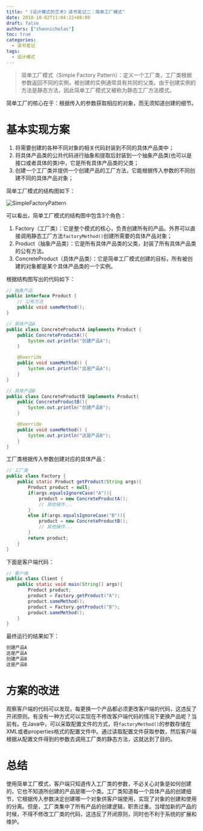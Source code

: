 ```yaml
---
title: "《设计模式的艺术》读书笔记二：简单工厂模式"
date: 2018-10-02T11:04:22+08:00
draft: false
authors: ["zhannicholas"]
toc: true
categories:
  - 读书笔记
tags:
  - 设计模式
---
```


> 简单工厂模式（Simple Factory Pattern）：定义一个工厂类，工厂类根据参数返回不同的实例，被创建的实例通常具有共同的父类。由于创建实例的方法是静态方法，因此简单工厂模式又被称为静态工厂方法模式。

简单工厂的核心在于：根据传入的参数获取相应的对象，而无须知道创建的细节。

# 基本实现方案

1. 将需要创建的各种不同对象的相关代码封装到不同的具体产品类中；
2. 将具体产品类的公共代码进行抽象和提取后封装到一个抽象产品类(也可以是接口或者具体的类)中，它是所有具体产品类的父类；
3. 创建一个工厂类并提供一个创建产品的工厂方法，它能根据传入参数的不同创建不同的具体产品对象；

简单工厂模式的结构图如下：

![SimpleFactoryPattern](/images/design-patterns/SimpleFactoryPattern.jpg "简单工厂模式结构图")

可以看出，简单工厂模式的结构图中包含3个角色：

1. Factory（工厂类）：它是整个模式的核心，负责创建所有的产品。外界可以直接调用静态工厂方法`factoryMethod()`创建所需要的具体产品对象；
2. Product（抽象产品类）：它是所有具体产品类的父类，封装了所有具体产品类的公有方法。
3. ConcreteProduct（具体产品类）：它是简单工厂模式创建的目标，所有被创建的对象都是某个具体产品类的一个实例。

根据结构图写出的代码如下：
```Java
// 抽象产品
public interface Product {
    // 公有方法
    public void sameMethod();
}
```

```Java
// 具体产品A
public class ConcreteProductA implements Product {
    public ConcreteProductA(){
        System.out.println("创建产品A");
    }

    @Override
    public void sameMethod() {
        System.out.println("这是产品A");
    }
}
```

```Java
// 具体产品B
public class ConcreteProductB implements Product{
    public ConcreteProductB(){
        System.out.println("创建产品B");
    }

    @Override
    public void sameMethod() {
        System.out.println("这是产品B");
    }
}
```

工厂类根据传入参数创建对应的具体产品：

```Java
// 工厂类
public class Factory {
    public static Product getProduct(String args){
        Product product = null;
        if(args.equalsIgnoreCase("A")){
            product = new ConcreteProductA();
            // 其他操作...
        }
        else if(args.equalsIgnoreCase("B")){
            product = new ConcreteProductB();
            // 其他操作...
        }
        return product;
    }
}
```

下面是客户端代码：

```Java
// 客户端
public class Client {
    public static void main(String[] args){
        Product product;
        product = Factory.getProduct("A");
        product.sameMethod();
        product = Factory.getProduct("B");
        product.sameMethod();
    }
}
```

最终运行的结果如下：

```txt
创建产品A
这是产品A
创建产品B
这是产品B
```

# 方案的改进

观察客户端的代码可以发现，每更换一个产品都必须更改客户端的代码，这违反了开闭原则。有没有一种方式可以实现在不修改客户端代码的情况下更换产品呢？当前有。在Java中，可以采取配置文件的方式，将`factoryMethod()`的参数存储在XML或者properties格式的配置文件中。通过读取配置文件获取参数，然后客户端根据从配置文件得到的参数去调用工厂类的静态方法，这就达到了目的。

# 总结

使用简单工厂模式，客户端只知道传入工厂类的参数，不必关心对象是如何创建的，它也不知道所创建的产品是哪一个类。工厂类知道每一个具体产品的创建细节，它根据传入参数决定创建哪一个对象供客户端使用，实现了对象的创建和使用的分离。但是，工厂类集中了所有产品的创建逻辑，职责过重。当增加新的产品的时候，不得不修改工厂类的代码，这违反了开闭原则，同时也不利于系统的扩展和维护。